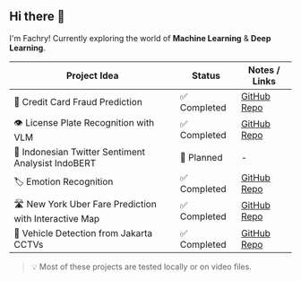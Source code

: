 ## Hi there 👋

I'm Fachry! Currently exploring the world of **Machine Learning** & **Deep Learning**.

| Project Idea                                      | Status      | Notes / Links                                                                 |
|--------------------------------------------------|-------------|-------------------------------------------------------------------------------|
| 📝 Credit Card Fraud Prediction                              | ✅ Completed   | [GitHub Repo](https://github.com/fachrysann/credit-card-fraud)                                                                               |
| 👁️ License Plate Recognition with VLM                        | ✅ Completed   | [GitHub Repo](https://github.com/fachrysann/License-Plate-VLM)                |
| 💬 Indonesian Twitter Sentiment Analysist IndoBERT           | 🔄 Planned   | -                                                                               |
| 🏷️ Emotion Recognition                                       | ✅ Completed | [GitHub Repo](https://github.com/fachrysann/EmotionRecognition_DeepLearning)    |
| 🛣️ New York Uber Fare Prediction with Interactive Map        | ✅ Completed  | [GitHub Repo](https://github.com/fachrysann/Uber_fare_prediction          )                                                                     |
| 🚗 Vehicle Detection from Jakarta CCTVs                      | ✅ Completed | [GitHub Repo](https://github.com/fachrysann/Car-Detection)                      |

> 💡 Most of these projects are tested locally or on video files.


